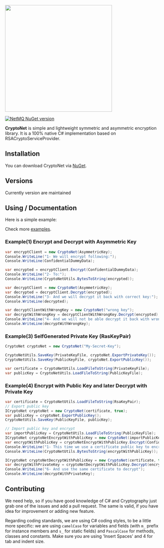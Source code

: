 <img src="https://raw.githubusercontent.com/maythamfahmi/CryptoNet/main/img/CryptoNetLogo.svg?token=ACGU4ZJSISHAX5Q2IWLBRQ3BYAZEO" width="350" />

[![NetMQ NuGet version](https://img.shields.io/nuget/v/cryptonet)](https://www.nuget.org/packages/CrytopNet/)

<b>CryptoNet</b> is simple and lightweight symmetric and asymmetric encryption library. 
It is a 100% native C# implementation based on RSACryptoServiceProvider.

## Installation

You can download CryptoNet via [NuGet](https://www.nuget.org/packages/CryptoNet/).

## Versions

Currently version are maintained 

## Using / Documentation

Here is a simple example:

Check more [examples](https://github.com/maythamfahmi/CryptoNet/blob/main/CryptoNetCmd/Example.cs).

### Example(1) Encrypt and Decrypt with Asymmetric Key
```csharp
var encryptClient = new CryptoNet(AsymmetricKey);
Console.WriteLine("1- We will encrypt following:");
Console.WriteLine(ConfidentialDummyData);

var encrypted = encryptClient.Encrypt(ConfidentialDummyData);
Console.WriteLine("2- To:");
Console.WriteLine(CryptoNetUtils.BytesToString(encrypted));

var decryptClient = new CryptoNet(AsymmetricKey);
var decrypted = decryptClient.Decrypt(encrypted);
Console.WriteLine("3- And we will decrypt it back with correct key:");
Console.WriteLine(decrypted);

var decryptClientWithWrongKey = new CryptoNet("wrong key");
var decryptWithWrongKey = decryptClientWithWrongKey.Decrypt(encrypted);
Console.WriteLine("4- And we will not be able decrypt it back with wrong key:");
Console.WriteLine(decryptWithWrongKey);
```

### Example(3) SelfGenerated Private Key (RasKeyPair)
```csharp
CryptoNet cryptoNet = new CryptoNet("My-Secret-Key");

CryptoNetUtils.SaveKey(PrivateKeyFile, cryptoNet.ExportPrivateKey());
CryptoNetUtils.SaveKey(PublicKeyFile, cryptoNet.ExportPublicKey());

var certificate = CryptoNetUtils.LoadFileToString(PrivateKeyFile);
var publicKey = CryptoNetUtils.LoadFileToString(PublicKeyFile);
```

### Example(4) Encrypt with Public Key and later Decrypt with Private Key
```csharp
var certificate = CryptoNetUtils.LoadFileToString(RsaKeyPair);
// Export public key
ICryptoNet cryptoNet = new CryptoNet(certificate, true);
var publicKey = cryptoNet.ExportPublicKey();
CryptoNetUtils.SaveKey(PublicKeyFile, publicKey);

// Import public key and encrypt
var importPublicKey = CryptoNetUtils.LoadFileToString(PublicKeyFile);
ICryptoNet cryptoNetEncryptWithPublicKey = new CryptoNet(importPublicKey, true);
var encryptWithPublicKey = cryptoNetEncryptWithPublicKey.Encrypt(ConfidentialDummyData);
Console.WriteLine("1- This time we use a certificate public key to encrypt");
Console.WriteLine(CryptoNetUtils.BytesToString(encryptWithPublicKey));

ICryptoNet cryptoNetDecryptWithPublicKey = new CryptoNet(certificate, true);
var decryptWithPrivateKey = cryptoNetDecryptWithPublicKey.Decrypt(encryptWithPublicKey);
Console.WriteLine("6- And use the same certificate to decrypt");
Console.WriteLine(decryptWithPrivateKey);
```


## Contributing

We need help, so if you have good knowledge of C# and Cryptography just grab one of the issues and add a pull request.
The same is valid, if you have idea for improvement or adding new feature.

Regarding coding standards, we are using C# coding styles, to be a little more specific: we are using `camelCase` for variables and fields (with `m_` prefix for instance members and `s_` for static fields) and `PascalCase` for methods, classes and constants. Make sure you are using 'Insert Spaces' and 4 for tab and indent size.
